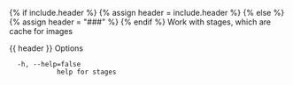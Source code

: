 {% if include.header %}
{% assign header = include.header %}
{% else %}
{% assign header = "###" %}
{% endif %}
Work with stages, which are cache for images

{{ header }} Options

```shell
  -h, --help=false
            help for stages
```

